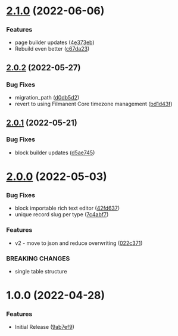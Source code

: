 # [2.1.0](https://github.com/phpsa/filament-cms/compare/v2.0.2...v2.1.0) (2022-06-06)


### Features

* page builder updates ([4e373eb](https://github.com/phpsa/filament-cms/commit/4e373eb8cfa2dae81487158858671ff012a4f9ff))
* Rebuild even better ([c67da23](https://github.com/phpsa/filament-cms/commit/c67da23518b59a32d34085e6fbf9e180146b5a80))

## [2.0.2](https://github.com/phpsa/filament-cms/compare/v2.0.1...v2.0.2) (2022-05-27)


### Bug Fixes

* migration_path ([d0db5d2](https://github.com/phpsa/filament-cms/commit/d0db5d296b0b1ef1cef82218792eb170df6aa466))
* revert to using Filmanent Core timezone management ([bd1d43f](https://github.com/phpsa/filament-cms/commit/bd1d43f2286b2e273222531c03c1d217d351f633))

## [2.0.1](https://github.com/phpsa/filament-cms/compare/v2.0.0...v2.0.1) (2022-05-21)


### Bug Fixes

* block builder updates ([d5ae745](https://github.com/phpsa/filament-cms/commit/d5ae7455aa404ac94b1c24945b86d96f9b9ff60a))

# [2.0.0](https://github.com/phpsa/filament-cms/compare/v1.0.0...v2.0.0) (2022-05-03)


### Bug Fixes

* block importable rich text editor ([42fd637](https://github.com/phpsa/filament-cms/commit/42fd6371e57f5b7f9e2a4fb1dd426ab3b3491065))
* unique record slug per type ([7c4abf7](https://github.com/phpsa/filament-cms/commit/7c4abf72835b5a16e02d7d4b23c7628d15388d53))


### Features

* v2 - move to json and reduce overwriting ([022c371](https://github.com/phpsa/filament-cms/commit/022c371e9d1add1a1bd5a67a384e2dda1fdf0e7a))


### BREAKING CHANGES

* single table structure

# 1.0.0 (2022-04-28)


### Features

* Initial Release ([9ab7ef9](https://github.com/phpsa/filament-cms/commit/9ab7ef94a0eb38972d1b41b580eea1cef1477d85))
